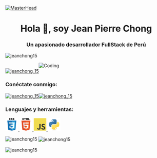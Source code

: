 [![MasterHead](https://developers.giphy.com/branch/master/static/api-512d36c09662682717108a38bbb5c57d.gif)](https://rishavchanda.io)
<h1 align="center">Hola 👋, soy Jean Pierre Chong</h1><h3 align="center">Un apasionado desarrollador FullStack de Perú</h3><p align="left"> <img src="https://komarev.com/ghpvc/?username=jeanchong15&label=Profile%20views&color=0e75b6&style=flat" alt="jeanchong15" /> </p>
<img align="right" alt="Coding" width="400" src="https://cdn.dribbble.com/users/1162077/screenshots/3848914/programmer.gif">



<p align="left"> <a href="https://twitter.com/jeanchong_15" target="blank"><img src="https://img.shields.io/twitter/follow/jeanchong_15?logo=twitter&style=for-the-badge" alt="jeanchong_15" /></a> </p><h3 align="left">Conéctate conmigo:</h3>


<p align="left">
<a href="https://twitter.com/jeanchong_15" target="blank"><img align="center" src="https://raw.githubusercontent.com/rahuldkjain/github-profile-readme-generator/master/src/images/icons/Social/twitter.svg" alt="jeanchong_15" height="30" width="40" /></a><a href="https://instagram.com/jeanchong_15" target="blank"><img align="center" src="https://raw.githubusercontent.com/rahuldkjain/github-profile-readme-generator/master/src/images/icons/Social/instagram.svg" alt="jeanchong_15" height="30" width="40" />
</a>
</p>

<h3 align="left">Lenguajes y herramientas:</h3><p align="left">
<a href="https://www.w3schools.com/css/" target="_blank" rel="noreferrer"> <img src="https://raw.githubusercontent.com/devicons/devicon/master/icons/css3/css3-original-wordmark.svg" alt="css3" width="40" height="40"/> </a> <a href="https://www.w3.org/html/" target="_blank" rel="noreferrer"> <img src="https://raw.githubusercontent.com/devicons/devicon/master/icons/html5/html5-original-wordmark.svg" alt="html5" width="40" height="40"/> </a> <a href="https://developer.mozilla.org/en-US/docs/Web/JavaScript" target="_blank" rel="noreferrer"> <img src="https://raw.githubusercontent.com/devicons/devicon/master/icons/javascript/javascript-original.svg" alt="javascript" width="40" height="40"/> </a> <a href="https://www.python.org" target="_blank" rel="noreferrer"> <img src="https://raw.githubusercontent.com/devicons/devicon/master/icons/python/python-original.svg" alt="python" width="40" height="40"/> </a> </p>

<p><img align="left" src="https://github-readme-stats.vercel.app/api/top-langs?username=jeanchong15&show_icons=true&locale=en&layout=compact" alt="jeanchong15" /></p><p>&nbsp;<img align="center" src="https://github-readme-stats.vercel.app/api?username=jeanchong15&show_icons=true&locale=en" alt="jeanchong15" /></p>



<p><img align="center" src="https://github-readme-streak-stats.herokuapp.com/?user=jeanchong15&" alt="jeanchong15" /></p>
